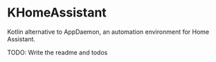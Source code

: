 # KHomeAssistant
Kotlin alternative to AppDaemon, an automation environment for Home Assistant.

TODO: Write the readme and todos
